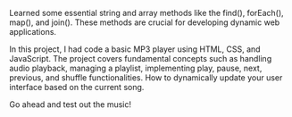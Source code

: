Learned some essential string and array methods like the find(), forEach(), map(), and join(). These methods are crucial for developing dynamic web applications.

In this project, I had code a basic MP3 player using HTML, CSS, and JavaScript. The project covers fundamental concepts such as handling audio playback, managing a playlist, implementing play, pause, next, previous, and shuffle functionalities. How to dynamically update your user interface based on the current song.

Go ahead and test out the music!
